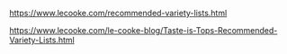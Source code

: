https://www.lecooke.com/recommended-variety-lists.html

https://www.lecooke.com/le-cooke-blog/Taste-is-Tops-Recommended-Variety-Lists.html
